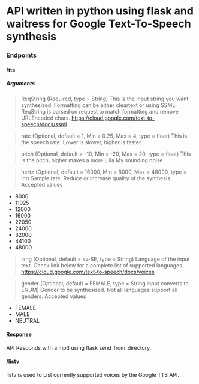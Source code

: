 # API written in python using flask and waitress for Google Text-To-Speech synthesis

### Endpoints
#### /tts

##### Arguments

> ReqString (Required, type = String)
This is the input string you want synthesized. Formatting can be either cleartext or using SSML. ReqString is parsed on request to match formatting and remove URLEncoded chars.
https://cloud.google.com/text-to-speech/docs/ssml

> rate (Optional, default = 1, Min = 0.25, Max = 4, type = float)
This is the speech rate. Lower is slower, higher is faster. 

> pitch (Optional, default =  -10, Min = -20, Max = 20, type = float)
This is the pitch, higher makes a more Lilla My sounding noise.

> hertz (Optional, default = 16000, Min = 8000, Max = 48000, type = int)
Sample rate. Reduce or increase quality of the synthesis.
Accepted values
- 8000
- 11025
- 12000
- 16000
- 22050
- 24000
- 32000
- 44100
- 48000

> lang (Optional, default = sv-SE, type = String)
Language of the input text. Check link below for a complete list of supported languages.
https://cloud.google.com/text-to-speech/docs/voices

> gender (Optional, default = FEMALE, type = String input converts to ENUM)
Gender to be synthesised. Not all languages support all genders. 
Accepted values
- FEMALE
- MALE
- NEUTRAL

#### Response
API Responds with a mp3 using flask send_from_directory. 

#### /listv
listv is used to List currently supported voices by the Google TTS API.